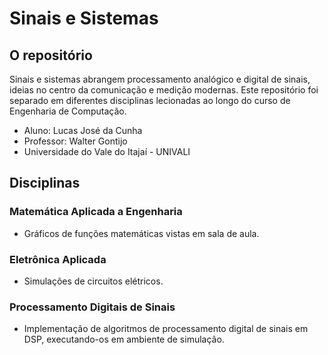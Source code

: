 # Sinais e Sistemas
## O repositório
Sinais e sistemas abrangem processamento analógico e digital de sinais, ideias no centro da comunicação e medição modernas.
Este repositório foi separado em diferentes disciplinas lecionadas ao longo do curso de Engenharia de Computação.
  - Aluno: Lucas José da Cunha
  - Professor: Walter Gontijo
  - Universidade do Vale do Itajaí - UNIVALI

## Disciplinas
### Matemática Aplicada a Engenharia
- Gráficos de funções matemáticas vistas em sala de aula.

### Eletrônica Aplicada
- Simulações de circuitos elétricos.

### Processamento Digitais de Sinais
- Implementação de algoritmos de processamento digital de sinais em DSP, executando-os em ambiente de simulação.
